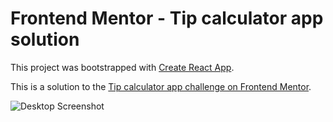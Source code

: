 # Frontend Mentor - Tip calculator app solution

This project was bootstrapped with [Create React App](https://github.com/facebook/create-react-app).

This is a solution to the [Tip calculator app challenge on Frontend Mentor](https://www.frontendmentor.io/challenges/tip-calculator-app-ugJNGbJUX).

![Desktop Screenshot](./media/screenshot-desktop.png)